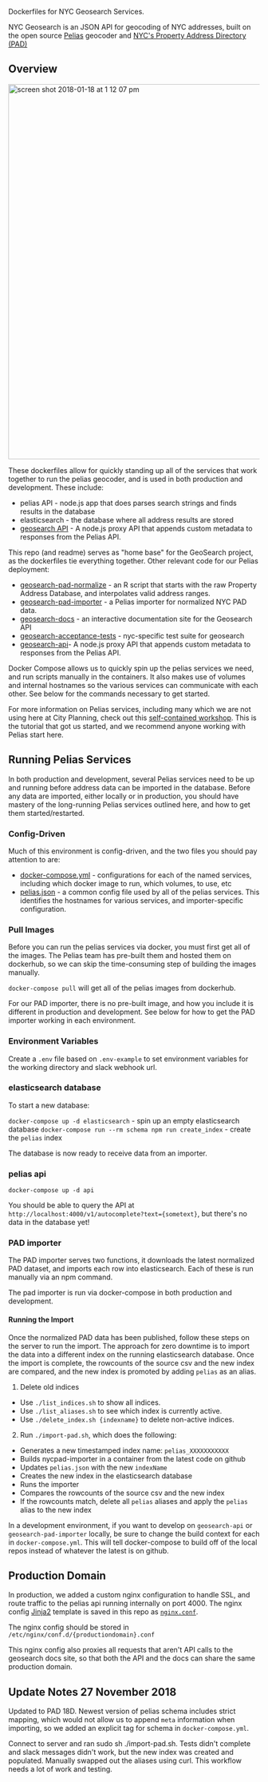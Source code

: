 
Dockerfiles for NYC Geosearch Services.

NYC Geosearch is an JSON API for geocoding of NYC addresses, built on the open source [Pelias](https://github.com/pelias/pelias) geocoder and [NYC's Property Address Directory (PAD)](https://www1.nyc.gov/site/planning/data-maps/open-data.page)

## Overview

<img width="751" alt="screen shot 2018-01-18 at 1 12 07 pm" src="https://user-images.githubusercontent.com/1833820/35113991-48b04abc-fc51-11e7-8a4f-7664ddba6492.png">


These dockerfiles allow for quickly standing up all of the services that work together to run the pelias geocoder, and is used in both production and development.  These include:

- pelias API - node.js app that does parses search strings and finds results in the database
- elasticsearch - the database where all address results are stored
- [geosearch API](https://github.com/NYCPlanning/labs-geosearch-api) - A node.js proxy API that appends custom metadata to responses from the Pelias API.

This repo (and readme) serves as "home base" for the GeoSearch project, as the dockerfiles tie everything together.  Other relevant code for our Pelias deployment:
- [geosearch-pad-normalize](https://github.com/NYCPlanning/labs-geosearch-pad-normalize) - an R script that starts with the raw Property Address Database, and interpolates valid address ranges.
- [geosearch-pad-importer](https://github.com/NYCPlanning/labs-geosearch-pad-importer) - a Pelias importer for normalized NYC PAD data.
- [geosearch-docs](https://github.com/NYCPlanning/labs-geosearch-docs) - an interactive documentation site for the Geosearch API
- [geosearch-acceptance-tests](https://github.com/NYCPlanning/labs-geosearch-acceptance-tests) - nyc-specific test suite for geosearch
- [geosearch-api](https://github.com/NYCPlanning/labs-geosearch-api)- A node.js proxy API that appends custom metadata to responses from the Pelias API.

Docker Compose allows us to quickly spin up the pelias services we need, and run scripts manually in the containers.  It also makes use of volumes and internal hostnames so the various services can communicate with each other.  See below for the commands necessary to get started.

For more information on Pelias services, including many which we are not using here at City Planning, check out this [self-contained workshop](how_to_guide.pdf). This is the tutorial that got us started, and we recommend anyone working with Pelias start here.

## Running Pelias Services
In both production and development, several Pelias services need to be up and running before address data can be imported in the database. Before any data are imported, either locally or in production, you should have mastery of the long-running Pelias services outlined here, and how to get them started/restarted.

### Config-Driven
Much of this environment is config-driven, and the two files you should pay attention to are:
- [docker-compose.yml](https://github.com/NYCPlanning/labs-geosearch-dockerfiles/blob/master/docker-compose.yml) - configurations for each of the named services, including which docker image to run, which volumes, to use, etc
- [pelias.json](https://github.com/NYCPlanning/labs-geosearch-dockerfiles/blob/master/pelias.json) - a common config file used by all of the pelias services.  This identifies the hostnames for various services, and importer-specific configuration.

### Pull Images
Before you can run the pelias services via docker, you must first get all of the images.  The Pelias team has pre-built them and hosted them on dockerhub, so we can skip the time-consuming step of building the images manually.

`docker-compose pull` will get all of the pelias images from dockerhub.

For our PAD importer, there is no pre-built image, and how you include it is different in production and development.  See below for how to get the PAD importer working in each environment.

### Environment Variables
Create a `.env` file based on `.env-example` to set environment variables for the working directory and slack webhook url.

### elasticsearch database
To start a new database:

`docker-compose up -d elasticsearch` - spin up an empty elasticsearch database
`docker-compose run --rm schema npm run create_index` - create the `pelias` index

The database is now ready to receive data from an importer.

### pelias api
`docker-compose up -d api`

You should be able to query the API at `http://localhost:4000/v1/autocomplete?text={sometext}`, but there's no data in the database yet!

### PAD importer

The PAD importer serves two functions, it downloads the latest normalized PAD dataset, and imports each row into elasticsearch.  Each of these is run manually via an npm command.

The pad importer is run via docker-compose in both production and development.

#### Running the Import
Once the normalized PAD data has been published, follow these steps on the server to run the import. The approach for zero downtime is to import the data into a different index on the running elasticsearch database.  Once the import is complete, the rowcounts of the source csv and the new index are compared, and the new index is promoted by adding `pelias` as an alias.

1) Delete old indices
  - Use `./list_indices.sh` to show all indices.
  - Use `./list_aliases.sh` to see which index is currently active.
  - Use `./delete_index.sh {indexname}` to delete non-active indices.

2) Run `./import-pad.sh`, which does the following:
  - Generates a new timestamped index name: `pelias_XXXXXXXXXXX`
  - Builds nycpad-importer in a container from the latest code on github
  - Updates `pelias.json` with the new `indexName`
  - Creates the new index in the elasticsearch database
  - Runs the importer
  - Compares the rowcounts of the source csv and the new index
  - If the rowcounts match, delete all `pelias` aliases and apply the `pelias` alias to the new index

In a development environment, if you want to develop on  `geosearch-api` or `geosearch-pad-importer` locally, be sure to change the build context for each in `docker-compose.yml`.  This will tell docker-compose to build off of the local repos instead of whatever the latest is on github.

## Production Domain

In production, we added a custom nginx configuration to handle SSL, and route traffic to the pelias api running internally on port 4000.  The nginx config [Jinja2](http://jinja.pocoo.org/) template is saved in this repo as [`nginx.conf`](nginx.conf).

The nginx config should be stored in `/etc/nginx/conf.d/{productiondomain}.conf`

This nginx config also proxies all requests that aren't API calls to the geosearch docs site, so that both the API and the docs can share the same production domain.

## Update Notes 27 November 2018

Updated to PAD 18D.  Newest version of pelias schema includes strict mapping, which would not allow us to append `meta` information when importing, so we added an explicit tag for schema in `docker-compose.yml`.

Connect to server and ran sudo sh ./import-pad.sh.  Tests didn't complete and slack messages didn't work, but the new index was created and populated.  Manually swapped out the aliases using curl.  This workflow needs a lot of work and testing.
